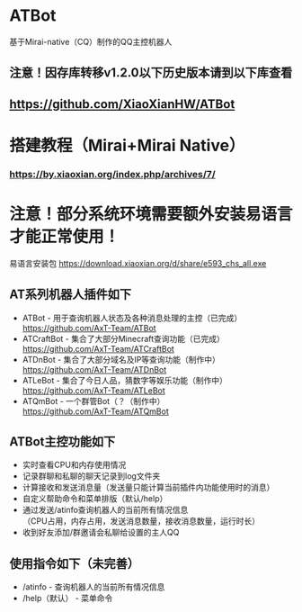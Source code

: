 # ATBot
基于Mirai-native（CQ）制作的QQ主控机器人

## 注意！因存库转移v1.2.0以下历史版本请到以下库查看
## https://github.com/XiaoXianHW/ATBot

# 搭建教程（Mirai+Mirai Native）
### https://by.xiaoxian.org/index.php/archives/7/
# 注意！部分系统环境需要额外安装易语言才能正常使用！
 易语言安装包
 https://download.xiaoxian.org/d/share/e593_chs_all.exe

## AT系列机器人插件如下
- ATBot - 用于查询机器人状态及各种消息处理的主控（已完成）<br>
https://github.com/AxT-Team/ATBot
- ATCraftBot - 集合了大部分Minecraft查询功能（已完成）<br>
https://github.com/AxT-Team/ATCraftBot
- ATDnBot - 集合了大部分域名及IP等查询功能（制作中）<br>
https://github.com/AxT-Team/ATDnBot
- ATLeBot - 集合了今日人品，猜数字等娱乐功能（制作中）<br>
https://github.com/AxT-Team/ATLeBot
- ATQmBot - 一个群管Bot（？（制作中）<br>
https://github.com/AxT-Team/ATQmBot

## ATBot主控功能如下
- 实时查看CPU和内存使用情况
- 记录群聊和私聊的聊天记录到log文件夹
- 计算接收和发送消息量（发送量只能计算当前插件内功能使用时的消息）
- 自定义帮助命令和菜单排版（默认/help）
- 通过发送/atinfo查询机器人的当前所有情况信息<br>
（CPU占用，内存占用，发送消息数量，接收消息数量，运行时长）
- 收到好友添加/群邀请会私聊给设置的主人QQ

## 使用指令如下（未完善）
- /atinfo - 查询机器人的当前所有情况信息
- /help（默认） - 菜单命令
